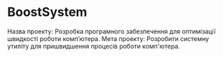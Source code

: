 # BoostSystem
Назва проекту: Розробка програмного забезпечення для оптимізації швидкості роботи комп’ютера.
Мета проекту: Розробити системну утиліту для пришвидшення процесів роботи комп'ютера.


